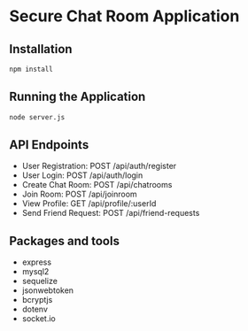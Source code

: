 # Secure Chat Room Application

## Installation

```bash
npm install
```

## Running the Application

```bash
node server.js
```

## API Endpoints

- User Registration: POST /api/auth/register
- User Login: POST /api/auth/login
- Create Chat Room: POST /api/chatrooms
- Join Room: POST /api/joinroom
- View Profile: GET /api/profile/:userId
- Send Friend Request: POST /api/friend-requests

## Packages and tools

- express
- mysql2
- sequelize
- jsonwebtoken
- bcryptjs
- dotenv
- socket.io
